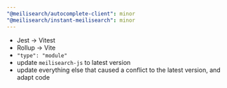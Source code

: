 ```yaml
---
"@meilisearch/autocomplete-client": minor
"@meilisearch/instant-meilisearch": minor
---
```


- Jest -> Vitest
- Rollup -> Vite
- `"type": "module"`
- update `meilisearch-js` to latest version
- update everything else that caused a conflict to the latest version, and adapt code
